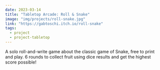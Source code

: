 ```yaml
---
date: 2023-03-14
title: "Tabletop Arcade: Roll & Snake"
image: "img/projects/roll-snake.jpg"
link: "https://gabtoschi.itch.io/roll-snake"
tags:
  - project
  - project-tabletop
---
```


A solo roll-and-write game about the classic game of Snake, free to print and play. 6 rounds to collect fruit using dice results and get the highest score possible!